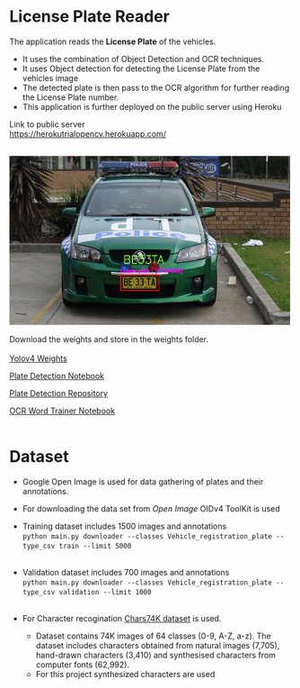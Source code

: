 # License Plate Reader

The application reads the **License Plate** of the vehicles.
* It uses the combination of Object Detection and OCR techniques.
* It uses Object detection for detecting the License Plate from the vehicles image
* The detected plate is then pass to the OCR algorithm for further reading the License Plate number.
* This application is further deployed on the public server using Heroku </br>


Link to public server  
<a href="https://herokutrialopencv.herokuapp.com/">https://herokutrialopencv.herokuapp.com/</a>
<br></br>

<div class="img-responsive">
<img src="https://github.com/sauravakolia/License_Plate_Reader/blob/main/static/detections/00c82d64185293a7.jpg" width="500" height="300">
</div>

Download the weights and store in the weights folder.
<br></br>
<a href="https://drive.google.com/file/d/1-3m0nYWJNWNuZSceAktTHWqJ2odQT1YI/view?usp=sharing">Yolov4 Weights</a>

<a href="https://colab.research.google.com/drive/1aJm4yzsulCxjVWUXOPEW0RAJ68MDbYHa?usp=sharing"> Plate Detection Notebook</a>

<a href="https://github.com/sauravakolia/License_Plate_Detector">Plate Detection Repository</a>

<a href="https://colab.research.google.com/drive/1VW3-fjaZs_qtRQjUXIAajpNDRTQw_zSA?usp=sharing">OCR Word Trainer Notebook</a>
<br></br>

# Dataset
* Google Open Image is used for data gathering of plates and their annotations.
* For downloading the data set from <i>Open Image</i> OIDv4 ToolKit is used
* Training dataset includes 1500 images and annotations</br>
  `python main.py downloader --classes Vehicle_registration_plate --type_csv train --limit 5000`<br></br>
* Validation dataset includes 700 images and annotations</br>
   `python main.py downloader --classes Vehicle_registration_plate --type_csv validation --limit 1000`
<br></br>

* For Character recogination <a href="http://www.ee.surrey.ac.uk/CVSSP/demos/chars74k/">Chars74K dataset</a> is used.
  * Dataset contains 74K images of 64 classes (0-9, A-Z, a-z). The dataset includes characters obtained from natural images (7,705), hand-drawn characters (3,410) and     synthesised characters from computer fonts (62,992).
  * For this project synthesized characters are used


